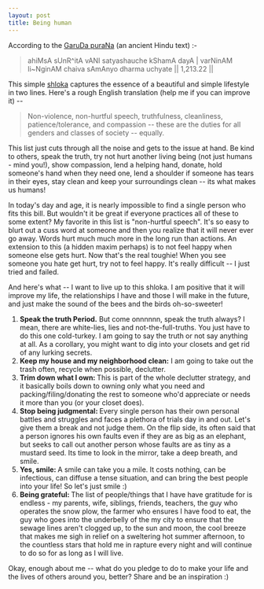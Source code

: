 ```yaml
---
layout: post
title: Being human 
---
```

According to the <a href="http://sacred-texts.com/hin/gpu/index.htm" target="_blank">GaruDa puraNa</a> (an ancient Hindu text) :-
<blockquote>
ahiMsA sUnR^itA vANI satyashauche kShamA dayA |
varNinAM li~NginAM chaiva sAmAnyo dharma uchyate || 1,213.22 ||
</blockquote>
This simple <a href="http://en.wikipedia.org/wiki/Shloka" target="_blank">shloka</a> captures the essence of a beautiful and simple lifestyle in two lines. Here's a rough English translation (help me if you can improve it) --
<blockquote>
Non-violence, non-hurtful speech, truthfulness, cleanliness, patience/tolerance, and compassion  -- these are the duties for all genders and classes of society -- equally.
</blockquote>
<!--more-->

This list just cuts through all the noise and gets to the issue at hand. Be kind to others, speak the truth, try not hurt another living being (not just humans - mind you!), show compassion, lend a helping hand, donate, hold someone's hand when they need one, lend a shoulder if someone has tears in their eyes, stay clean and keep your surroundings clean -- its what makes us humans!

In today's day and age, it is nearly impossible to find a single person who fits this bill. But wouldn't it be great if everyone practices all of these to some extent? My favorite in this list is "non-hurtful speech". It's so easy to blurt out a cuss word at someone and then you realize that it will never ever go away. Words hurt much much more in the long run than actions. An extension to this (a hidden maxim perhaps) is to not feel happy when someone else gets hurt. Now that's the real toughie! When you see someone you hate get hurt, try not to feel happy. It's really difficult -- I just tried and failed.

And here's what -- I want to live up to this shloka. I am positive that it will improve my life, the relationships I have and those I will make in the future, and just make the sound of the bees and the birds oh-so-sweeter!
<ol>
	<li><strong>Speak the truth Period.</strong> But come onnnnnn, speak the truth always? I mean, there are white-lies, lies and not-the-full-truths. You just have to do this one cold-turkey. I am going to say the truth or not say anything at all. As a corollary, you might want to dig into your closets and get rid of any lurking secrets.</li>
	<li><strong>Keep my house and my neighborhood clean:</strong> I am going to take out the trash often, recycle when possible, declutter.</li>
	<li><strong>Trim down what I own: </strong>This is part of the whole declutter strategy, and it basically boils down to owning only what you need and packing/filing/donating the rest to someone who'd appreciate or needs it more than you (or your closet does).</li>
	<li><strong>Stop being judgmental: </strong>Every single person has their own personal battles and struggles and faces a plethora of trials day in and out. Let's give them a break and not judge them. On the flip side, its often said that a person ignores his own faults even if they are as big as an elephant, but seeks to call out another person whose faults are as tiny as a mustard seed. Its time to look in the mirror, take a deep breath, and smile.</li>
	<li><strong>Yes, smile: </strong>A smile can take you a mile. It costs nothing, can be infectious, can diffuse a tense situation, and can bring the best people into your life! So let's just smile :)</li>
	<li><strong>Being grateful: </strong>The list of people/things that I have have gratitude for is endless - my parents, wife, siblings, friends, teachers, the guy who operates the snow plow, the farmer who ensures I have food to eat, the guy who goes into the underbelly of the my city to ensure that the sewage lines aren't clogged up, to the sun and moon, the cool breeze that makes me sigh in relief on a sweltering hot summer afternoon, to the countless stars that hold me in rapture every night and will continue to do so for as long as I will live.</li>
</ol>
Okay, enough about me -- what do you pledge to do to make your life and the lives of others around you, better? Share and be an inspiration :)
